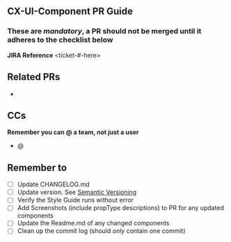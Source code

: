 ## CX-UI-Component PR Guide ##
### These are *mandatory*, a PR should not be merged until it adheres to the checklist below ###
**JIRA Reference** <ticket-#-here>

## Related PRs ##
-

## CCs ##
**Remember you can @ a team, not just a user**
- @

## Remember to ##
- [ ] Update CHANGELOG.md
- [ ] Update version. See [Semantic Versioning](http://semver.org)
- [ ] Verify the Style Guide runs without error
- [ ] Add Screenshots (include propType descriptions) to PR for any updated components
- [ ] Update the Readme.md of any changed components
- [ ] Clean up the commit log (should *only* contain one commit)
